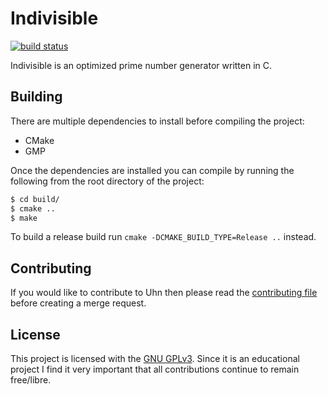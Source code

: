 Indivisible
===========
[![build status](https://gitlab.com/Deathsbreed/Indivisible/badges/master/build.svg)](https://gitlab.com/Deathsbreed/Indivisible/commits/master)

Indivisible is an optimized prime number generator written in C.

Building
--------
There are multiple dependencies to install before compiling the project:
- CMake
- GMP

Once the dependencies are installed you can compile by running the following from the root directory of the project:
```bash
$ cd build/
$ cmake ..
$ make
```

To build a release build run `cmake -DCMAKE_BUILD_TYPE=Release ..` instead.

Contributing
------------
If you would like to contribute to Uhn then please read the [contributing file](/CONTRIBUTING.md) before creating a merge request.

License
-------
This project is licensed with the [GNU GPLv3](/LICENSE). Since it is an educational project I find it very important that all contributions continue to remain free/libre.
